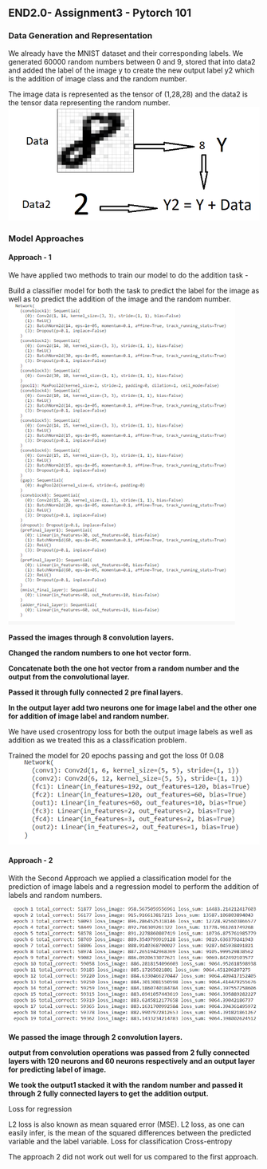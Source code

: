 ## END2.0- Assignment3 - Pytorch 101

### Data Generation and Representation
We already have the MNIST dataset and their corresponding labels. We generated 60000 random numbers between 0 and 9, stored that into data2 and added the label of the image y to create the new output label y2 which is the addition of image class and the random number.

The image data is represented as the tensor of (1,28,28) and the data2 is the tensor data representing the random number.
![img1](imag1.PNG)


### Model Approaches

#### Approach - 1
We have applied two methods to train our model to do the addition task -

Build a classifier model for both the task to predict the label for the image as well as to predict the addition of the image and the random number.
![img1](imag2.PNG)

**Passed the images through 8 convolution layers.**

**Changed the random numbers to one hot vector form.**

**Concatenate both the one hot vector from a random number and the output from the convolutional layer.**

**Passed it through fully connected 2 pre final layers.**

**In the output layer add two neurons one for image label and the other one for addition of image label and random number.**

We have used crosentropy loss for both the output image labels as well as addition as we treated this as a classification problem.

Trained the model for 20 epochs passing and got the loss 0f 0.08
![img1](imag3.PNG)

#### Approach - 2

With the Second Approach we applied a classification model for the prediction of image labels and a regression model to perform the addition of labels and random numbers.

![img1](imag4.PNG)

**We passed the image through 2 convolution layers.**

**output from convolution operations was passed from 2 fully connected layers with 120 neurons and 60 neurons respectively and an output layer for predicting label of image.**

**We took the output1 stacked it with the random number and passed it through 2 fully connected layers to get the addition output.**

Loss for regression

L2 loss is also known as mean squared error (MSE). L2 loss, as one can easily infer, is the mean of the squared differences between the predicted variable and the label variable.
Loss for classification
Cross-entropy

The approach 2 did not work out well for us compared to the first approach.
